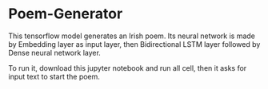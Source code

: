 # Poem-Generator
This tensorflow model generates an Irish poem. Its neural network is made by Embedding layer as input layer, then Bidirectional LSTM layer followed by Dense neural network layer.

To run it, download this jupyter notebook and run all cell, then it asks for input text to start the poem.
